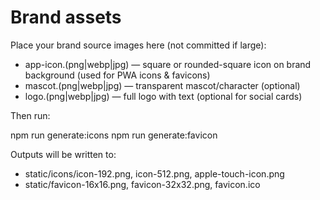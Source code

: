 # Brand assets

Place your brand source images here (not committed if large):

- app-icon.(png|webp|jpg) — square or rounded-square icon on brand background (used for PWA icons & favicons)
- mascot.(png|webp|jpg) — transparent mascot/character (optional)
- logo.(png|webp|jpg) — full logo with text (optional for social cards)

Then run:

  npm run generate:icons
  npm run generate:favicon

Outputs will be written to:

- static/icons/icon-192.png, icon-512.png, apple-touch-icon.png
- static/favicon-16x16.png, favicon-32x32.png, favicon.ico
